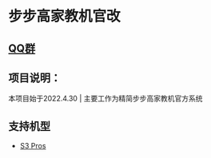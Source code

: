 # 步步高家教机官改
## [QQ群](https://jq.qq.com/?_wv=1027&k=XEqlOslZ)
## 项目说明：

  本项目始于2022.4.30 |  主要工作为精简步步高家教机官方系统
  
    
##  支持机型
- [S3 Pros](S3Pros.md)


